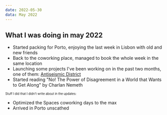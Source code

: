 ```yaml
---
date: 2022-05-30
data: May 2022
---
```


## What I was doing in may 2022

- Started packing for Porto, enjoying the last week in Lisbon with old and new friends
- Back to the coworking place, managed to book the whole week in the same location
- Launching some projects I've been working on in the past two months, one of them: [Antiseismic District](https://antiseismic.info)
- Started reading "No! The Power of Disagreement in a World that Wants to Get Along" by Charlan Nemeth

<sub><sup>Stuff I did that I didn't write about in the updates:</sup></sub>
- Optimized the Spaces coworking days to the max
- Arrived in Porto unscathed
